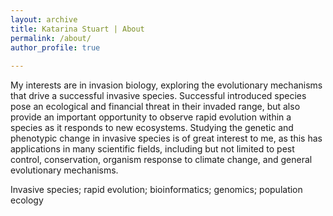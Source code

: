 ```yaml
---
layout: archive
title: Katarina Stuart | About
permalink: /about/
author_profile: true
   
---
```



My interests are in invasion biology, exploring the evolutionary mechanisms that drive a successful invasive species. Successful introduced species pose an ecological and financial threat in their invaded range, but also provide an important opportunity to observe rapid evolution within a species as it responds to new ecosystems. Studying the genetic and phenotypic change in invasive species is of great interest to me, as this has applications in many scientific fields, including but not limited to pest control, conservation, organism response to climate change, and general evolutionary mechanisms.

Invasive species; rapid evolution; bioinformatics; genomics; population ecology
